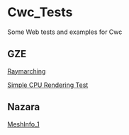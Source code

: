 # Cwc_Tests
Some Web tests and examples for Cwc

## GZE
[Raymarching](https://vliancetool.github.io/WebRT/demo/Raymarching/App.html)

[Simple CPU Rendering Test](https://vliance.github.io/Cwc_Tests/GZE/SimpleCpuTest/bin/App.html)


## Nazara
[MeshInfo_1](https://vliance.github.io/Cwc_Tests/Nazara/MeshInfo_Test1/bin/App.html)
